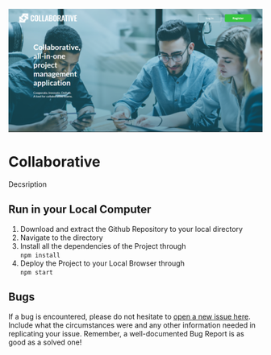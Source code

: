 ![Landing Page](./github-assets/Collaborative.png)
# Collaborative
Decsription

## Run in your Local Computer
1. Download and extract the Github Repository to your local directory
2. Navigate to the directory
3. Install all the dependencies of the Project through <br /> `npm install`
4. Deploy the Project to your Local Browser through <br /> `npm start`

## Bugs
If a bug is encountered, please do not hesitate to [open a new issue here](https://github.com/ProgrammerNammer/DSC-react/issues/new). Include what the circumstances were and any other information needed in replicating your issue. Remember, a well-documented Bug Report is as good as a solved one! 
